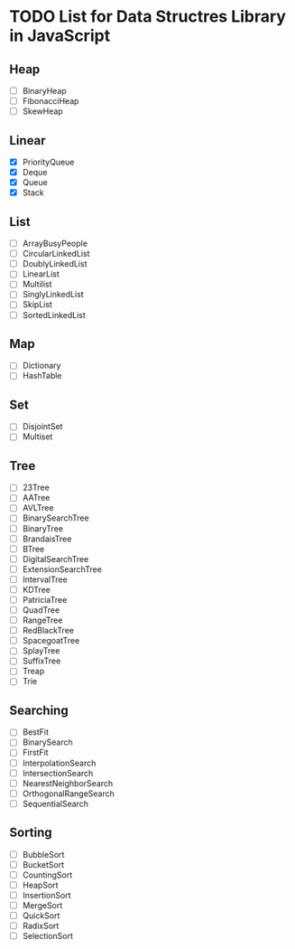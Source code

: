 # TODO List for Data Structres Library in JavaScript

## Heap

- [ ] BinaryHeap
- [ ] FibonacciHeap
- [ ] SkewHeap

## Linear

- [x] PriorityQueue
- [x] Deque
- [x] Queue
- [x] Stack

## List

- [ ] ArrayBusyPeople
- [ ] CircularLinkedList
- [ ] DoublyLinkedList
- [ ] LinearList
- [ ] Multilist
- [ ] SinglyLinkedList
- [ ] SkipList
- [ ] SortedLinkedList

## Map

- [ ] Dictionary
- [ ] HashTable

## Set

- [ ] DisjointSet
- [ ] Multiset

## Tree

- [ ] 23Tree
- [ ] AATree
- [ ] AVLTree
- [ ] BinarySearchTree
- [ ] BinaryTree
- [ ] BrandaisTree
- [ ] BTree
- [ ] DigitalSearchTree
- [ ] ExtensionSearchTree
- [ ] IntervalTree
- [ ] KDTree
- [ ] PatriciaTree
- [ ] QuadTree
- [ ] RangeTree
- [ ] RedBlackTree
- [ ] SpacegoatTree
- [ ] SplayTree
- [ ] SuffixTree
- [ ] Treap
- [ ] Trie

## Searching

- [ ] BestFit
- [ ] BinarySearch
- [ ] FirstFit
- [ ] InterpolationSearch
- [ ] IntersectionSearch
- [ ] NearestNeighborSearch
- [ ] OrthogonalRangeSearch
- [ ] SequentialSearch

## Sorting

- [ ] BubbleSort
- [ ] BucketSort
- [ ] CountingSort
- [ ] HeapSort
- [ ] InsertionSort
- [ ] MergeSort
- [ ] QuickSort
- [ ] RadixSort
- [ ] SelectionSort
